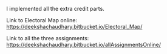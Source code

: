 I implemented all the extra credit parts.

Link to Electoral Map online:
https://deekshachaudhary.bitbucket.io/Electoral_Map/


Link to all the three assignments:
https://deekshachaudhary.bitbucket.io/allAssignmentsOnline/

